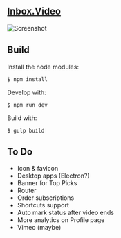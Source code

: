 [Inbox.Video](http://inbox.video/)
----

![Screenshot](http://inbox.video/images/screenshot.png)

## Build

Install the node modules:

    $ npm install

Develop with:

    $ npm run dev

Build with:

    $ gulp build



## To Do

- Icon & favicon
- Desktop apps (Electron?)
- Banner for Top Picks
- Router
- Order subscriptions
- Shortcuts support
- Auto mark status after video ends
- More analytics on Profile page
- Vimeo (maybe)

